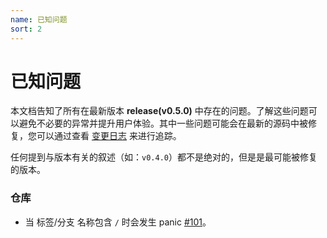```yaml
---
name: 已知问题
sort: 2
---
```


# 已知问题

本文档告知了所有在最新版本 **release(v0.5.0)** 中存在的问题。了解这些问题可以避免不必要的异常并提升用户体验。其中一些问题可能会在最新的源码中被修复，您可以通过查看 [变更日志](change_log.md) 来进行追踪。

任何提到与版本有关的叙述（如：`v0.4.0`）都不是绝对的，但是是最可能被修复的版本。

### 仓库

- 当 标签/分支 名称包含 `/` 时会发生 panic [#101](https://github.com/gogits/gogs/issues/101)。